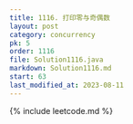 ```yaml
---
title: 1116. 打印零与奇偶数
layout: post
category: concurrency
pk: 5
order: 1116
file: Solution1116.java
markdown: Solution1116.md
start: 63
last_modified_at: 2023-08-11
---
```


{% include leetcode.md %}

